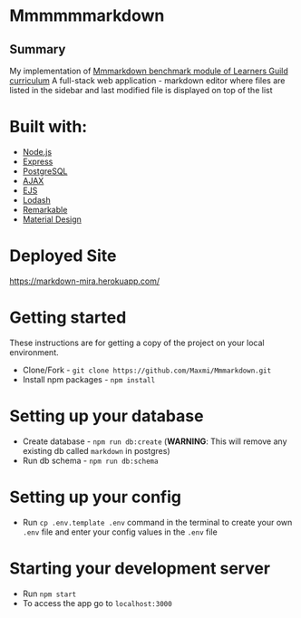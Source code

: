# Mmmmmmarkdown

## Summary
My implementation of [Mmmarkdown benchmark module of Learners Guild curriculum](https://curriculum.learnersguild.org/Phases/Practice/Modules/Mmmarkdown/)
A full-stack web application - markdown editor where files are listed in the sidebar and last modified file is displayed on top of the list

# Built with:

* [Node.js](https://nodejs.org/)
* [Express](https://expressjs.com/)
* [PostgreSQL](https://www.postgresql.org/)
* [AJAX](api.jquery.com/jquery.ajax)
* [EJS](https://ejs.co/)
* [Lodash](https://lodash.com/)
* [Remarkable](https://github.com/jonschlinkert/remarkable)
* [Material Design](https://material.io/icons/)  



# Deployed Site

  https://markdown-mira.herokuapp.com/

# Getting started

These instructions are for getting a copy of the project on your local environment.

- Clone/Fork - `git clone https://github.com/Maxmi/Mmmarkdown.git`
- Install npm packages - `npm install`

# Setting up your database

- Create database - `npm run db:create`
(__WARNING__: This will remove any existing db called `markdown` in postgres)
- Run db schema - `npm run db:schema`

# Setting up your config

* Run `cp .env.template .env` command in the terminal to create your own `.env` file and enter your config values in the `.env` file

# Starting your development server

* Run `npm start`
* To access the app go to `localhost:3000`

